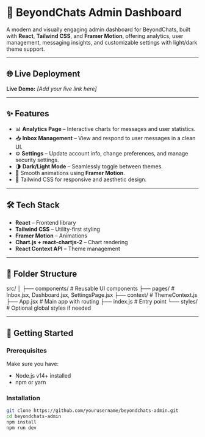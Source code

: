# 🚀 BeyondChats Admin Dashboard

A modern and visually engaging admin dashboard for BeyondChats, built with **React**, **Tailwind CSS**, and **Framer Motion**, offering analytics, user management, messaging insights, and customizable settings with light/dark theme support.

---

## 🌐 Live Deployment

**Live Demo:** _[Add your live link here]_

---

## ✨ Features

- 📊 **Analytics Page** – Interactive charts for messages and user statistics.
- 📥 **Inbox Management** – View and respond to user messages in a clean UI.
- ⚙️ **Settings** – Update account info, change preferences, and manage security settings.
- 🌗 **Dark/Light Mode** – Seamlessly toggle between themes.
- 💫 Smooth animations using **Framer Motion**.
- 🎨 Tailwind CSS for responsive and aesthetic design.

---

## 🛠️ Tech Stack

- **React** – Frontend library
- **Tailwind CSS** – Utility-first styling
- **Framer Motion** – Animations
- **Chart.js + react-chartjs-2** – Chart rendering
- **React Context API** – Theme management

---

## 📁 Folder Structure
src/
│
├── components/ # Reusable UI components
├── pages/ # Inbox.jsx, Dashboard.jsx, SettingsPage.jsx
├── context/ # ThemeContext.js
├── App.jsx # Main app with routing
├── index.js # Entry point
└── styles/ # Optional global styles if needed

---

## 🚀 Getting Started

### Prerequisites

Make sure you have:

- Node.js v14+ installed
- npm or yarn

### Installation

```bash
git clone https://github.com/yourusername/beyondchats-admin.git
cd beyondchats-admin
npm install
npm run dev
